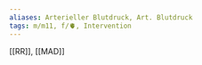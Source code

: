 ```yaml
---
aliases: Arterieller Blutdruck, Art. Blutdruck
tags: m/m11, f/🫀, Intervention
---
```


[[RR]], [[MAD]] 